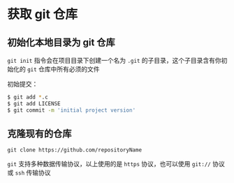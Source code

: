 # 获取 git 仓库

## 初始化本地目录为 git 仓库

`git init` 指令会在项目目录下创建一个名为 `.git` 的子目录，这个子目录含有你初始化的 `git` 仓库中所有必须的文件

初始提交：

```sh
$ git add *.c
$ git add LICENSE
$ git commit -m 'initial project version'
```

## 克隆现有的仓库

`git clone https://github.com/repositoryName`

`git` 支持多种数据传输协议，以上使用的是 `https` 协议，也可以使用 `git://` 协议或 `ssh` 传输协议
